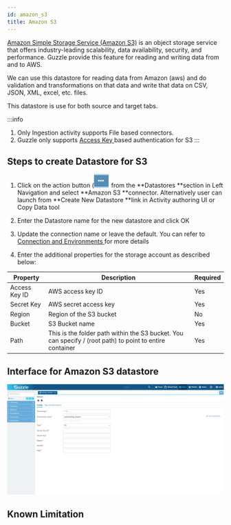 ```yaml
---
id: amazon_s3
title: Amazon S3
---
```


[Amazon Simple Storage Service (Amazon S3)](https://aws.amazon.com/s3/) is an object storage service that offers industry-leading scalability, data availability, security, and performance. Guzzle provide this feature for reading and writing data from and to AWS.

We can use this datastore for reading data from Amazon (aws) and do validation and transformations on that data and write that data on CSV, JSON, XML, excel, etc. files.

This datastore is use for both source and target tabs.

:::info
1. Only Ingestion activity supports File based connectors. 
2. Guzzle only supports [Access Key ](https://docs.aws.amazon.com/AmazonS3/latest/userguide/RESTAuthentication.html#ConstructingTheAuthenticationHeader) based authentication for S3
:::

## Steps to create Datastore for S3

1. Click on the action button (![image alt text](/img/docs/how-to-guides/datastores/action_button.png) from the **Datastores **section in Left Navigation and select **Amazon S3 **connector. Alternatively user can launch from **Create New Datastore **link in Activity authoring UI or Copy Data tool

2. Enter the Datastore name for the new datastore and click OK

3. Update the connection name or leave the default. You can refer to [Connection and Environments ](https://guzzle.justanalytics.com/docs/how_to_guides/connection_and_environment/connection_and_environment) for more details

4. Enter the additional properties for the storage account as described below:

|Property|Description|Required|
|--- |--- |--- |
|Access Key ID|AWS access key ID|Yes|
|Secret Key|AWS secret access key|Yes|
|Region|Region of the S3 bucket|No|
|Bucket|S3 Bucket name|Yes|
|Path|This is the folder path within the S3 bucket. You can specify  / (root path) to point to entire container|Yes|

## Interface for Amazon S3 datastore

![image alt text](/img/docs/how-to-guides/datastores/amazons3_1.jpg)

## Known Limitation

